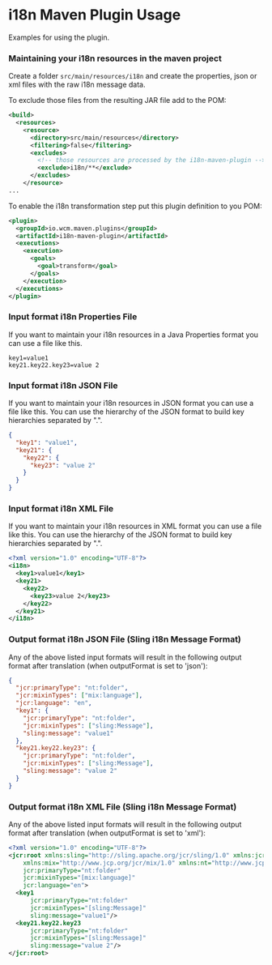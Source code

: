 i18n Maven Plugin Usage
=======================

Examples for using the plugin.


### Maintaining your i18n resources in the maven project

Create a folder `src/main/resources/i18n` and create the properties, json or xml files with the raw i18n message data.

To exclude those files from the resulting JAR file add to the POM:

```xml
<build>
  <resources>
    <resource>
      <directory>src/main/resources</directory>
      <filtering>false</filtering>
      <excludes>
        <!-- those resources are processed by the i18n-maven-plugin -->
        <exclude>i18n/**</exclude>
      </excludes>
    </resource>
...
```

To enable the i18n transformation step put this plugin definition to you POM:

```xml
<plugin>
  <groupId>io.wcm.maven.plugins</groupId>
  <artifactId>i18n-maven-plugin</artifactId>
  <executions>
    <execution>
      <goals>
        <goal>transform</goal>
      </goals>
    </execution>
  </executions>
</plugin>
```


### Input format i18n Properties File

If you want to maintain your i18n resources in a Java Properties format you can use a file like this.

```
key1=value1
key21.key22.key23=value 2
```


### Input format i18n JSON File

If you want to maintain your i18n resources in JSON format you can use a file like this. You can use the hierarchy of the JSON format to build key hierarchies separated by ".".

```json
{
  "key1": "value1",
  "key21": {
    "key22": {
      "key23": "value 2"
    }
  }
}
```


### Input format i18n XML File

If you want to maintain your i18n resources in XML format you can use a file like this. You can use the hierarchy of the JSON format to build key hierarchies separated by ".".

```xml
<?xml version="1.0" encoding="UTF-8"?>
<i18n>
  <key1>value1</key1>
  <key21>
    <key22>
      <key23>value 2</key23>
    </key22>
  </key21>
</i18n>
```


### Output format i18n JSON File (Sling i18n Message Format)

Any of the above listed input formats will result in the following output format after translation (when outputFormat is set to 'json'):

```json
{
  "jcr:primaryType": "nt:folder",
  "jcr:mixinTypes": ["mix:language"],
  "jcr:language": "en",
  "key1": {
    "jcr:primaryType": "nt:folder",
    "jcr:mixinTypes": ["sling:Message"],
    "sling:message": "value1"
  },
  "key21.key22.key23": {
    "jcr:primaryType": "nt:folder",
    "jcr:mixinTypes": ["sling:Message"],
    "sling:message": "value 2"
  }
}
```


### Output format i18n XML File (Sling i18n Message Format)

Any of the above listed input formats will result in the following output format after translation (when outputFormat is set to 'xml'):

```xml
<?xml version="1.0" encoding="UTF-8"?>
<jcr:root xmlns:sling="http://sling.apache.org/jcr/sling/1.0" xmlns:jcr="http://www.jcp.org/jcr/1.0"
    xmlns:mix="http://www.jcp.org/jcr/mix/1.0" xmlns:nt="http://www.jcp.org/jcr/nt/1.0"
    jcr:primaryType="nt:folder"
    jcr:mixinTypes="[mix:language]"
    jcr:language="en">
  <key1
      jcr:primaryType="nt:folder"
      jcr:mixinTypes="[sling:Message]"
      sling:message="value1"/>
  <key21.key22.key23
      jcr:primaryType="nt:folder"
      jcr:mixinTypes="[sling:Message]"
      sling:message="value 2"/>
</jcr:root>
```
